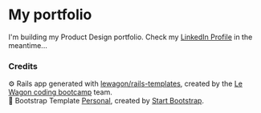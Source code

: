 # My portfolio

I'm building my Product Design portfolio.
Check my [LinkedIn Profile](https://www.linkedin.com/in/tanya-lathion) in the meantime...

### Credits
⚙️ Rails app generated with [lewagon/rails-templates](https://github.com/lewagon/rails-templates), created by the [Le Wagon coding bootcamp](https://www.lewagon.com) team.  
🎨 Bootstrap Template [Personal](https://startbootstrap.com/theme/personal), created by [Start Bootstrap](https://startbootstrap.com/).
